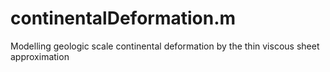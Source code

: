 # continentalDeformation.m
Modelling geologic scale continental deformation by the thin viscous sheet approximation 
